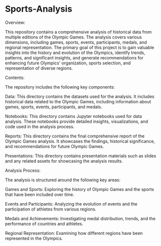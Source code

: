 # Sports-Analysis
Overview: 

This repository contains a comprehensive analysis of historical data from multiple editions of the Olympic Games. The analysis covers various dimensions, including games, sports, events, participants, medals, and regional representation. The primary goal of this project is to gain valuable insights into the history and evolution of the Olympics, identify trends, patterns, and significant insights, and generate recommendations for enhancing future Olympics' organization, sports selection, and representation of diverse regions.

Contents:

The repository includes the following key components:

Data: This directory contains the datasets used for the analysis. It includes historical data related to the Olympic Games, including information about games, sports, events, participants, and medals.

Notebooks: This directory contains Jupyter notebooks used for data analysis. These notebooks provide detailed insights, visualizations, and code used in the analysis process.

Reports: This directory contains the final comprehensive report of the Olympic Games analysis. It showcases the findings, historical significance, and recommendations for future Olympic Games.

Presentations: This directory contains presentation materials such as slides and any related assets for showcasing the analysis results.

Analysis Process:

The analysis is structured around the following key areas:

Games and Sports: Exploring the history of Olympic Games and the sports that have been included over time.

Events and Participants: Analyzing the evolution of events and the participation of athletes from various regions.

Medals and Achievements: Investigating medal distribution, trends, and the performance of countries and athletes.

Regional Representation: Examining how different regions have been represented in the Olympics.

